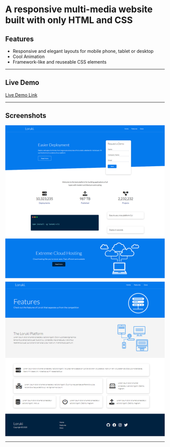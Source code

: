 # A responsive multi-media website built with only HTML and CSS





## Features

- Responsive and elegant layouts for mobile phone, tablet or desktop
- Cool Animation
- Framework-like and reuseable CSS elements

---

## Live Demo

[Live Demo Link](https://azateser.github.io/little-lemon-finalProject/build)

---

## Screenshots

![main-image](./readme/main.png)
![feature-image](./readme/feature.png)

---


